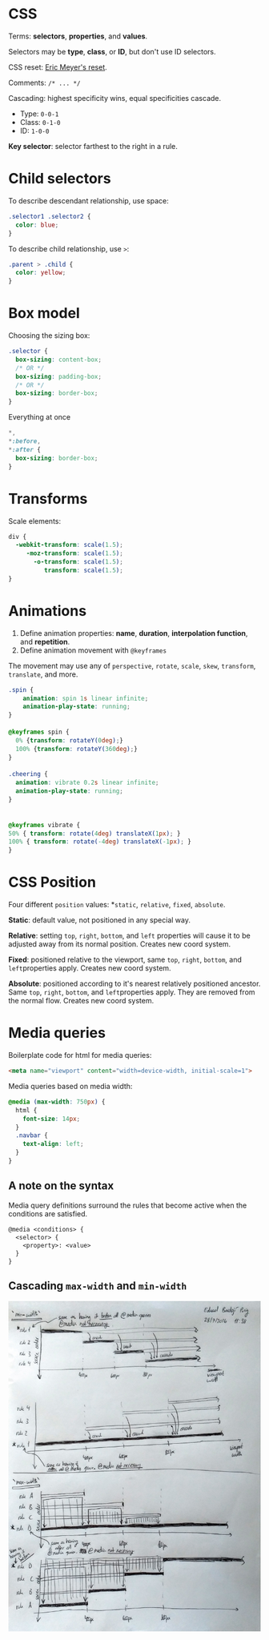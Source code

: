 # CSS
Terms: **selectors**, **properties**, and **values**.

Selectors may be **type**, **class**, or **ID**, but don't use ID selectors.

CSS reset: [Eric Meyer's reset](http://meyerweb.com/eric/tools/css/reset/).

Comments: `/* ... */`

Cascading: highest specificity wins, equal specificities cascade.
* Type: `0-0-1`
* Class: `0-1-0`
* ID: `1-0-0`

**Key selector**: selector farthest to the right in a rule.

# Child selectors

To describe descendant relationship, use space:

```css
.selector1 .selector2 {
  color: blue;
}
```

To describe child relationship, use `>`:

```css
.parent > .child {
  color: yellow;
}
```

# Box model
Choosing the sizing box:
```css
.selector {
  box-sizing: content-box;
  /* OR */
  box-sizing: padding-box;
  /* OR */
  box-sizing: border-box;
}
```

Everything at once
```css
*,
*:before,
*:after {
  box-sizing: border-box;
}
```

# Transforms

Scale elements:

```css
div {
  -webkit-transform: scale(1.5);
     -moz-transform: scale(1.5);
       -o-transform: scale(1.5);
          transform: scale(1.5);
}
```

# Animations
1. Define animation properties: **name**, **duration**, **interpolation function**, and **repetition**.
2. Define animation movement with `@keyframes`

The movement may use any of `perspective`, `rotate`, `scale`, `skew`, `transform`, `translate`, and more.

```css
.spin {
    animation: spin 1s linear infinite;
    animation-play-state: running;
}

@keyframes spin {
  0% {transform: rotateY(0deg);}
  100% {transform: rotateY(360deg);}
}

.cheering {
  animation: vibrate 0.2s linear infinite;
  animation-play-state: running;
}


@keyframes vibrate {
50% { transform: rotate(4deg) translateX(1px); }
100% { transform: rotate(-4deg) translateX(-1px); }
}
```

# CSS Position

Four different `position` values: \*`static`, `relative`, `fixed`, `absolute`.

**Static**: default value, not positioned in any special way.

**Relative**: setting `top`, `right`, `bottom`, and `left` properties will cause it to be adjusted away from its normal position. Creates new coord system.

**Fixed**: positioned relative to the viewport, same `top`, `right`, `bottom`, and `left`properties apply. Creates new coord system.

**Absolute**: positioned according to it's nearest relatively positioned ancestor. Same `top`, `right`, `bottom`, and `left`properties apply. They are removed from the normal flow. Creates new coord system.

# Media queries

Boilerplate code for html for media queries:
```html
<meta name="viewport" content="width=device-width, initial-scale=1">
```

Media queries based on media width:

```css
@media (max-width: 750px) {
  html {
    font-size: 14px;
  }
  .navbar {
    text-align: left;
  }
}
```

## A note on the syntax
Media query definitions surround the rules that become active when the conditions are satisfied.

```
@media <conditions> {
  <selector> {
    <property>: <value>
  }
}
```

## Cascading `max-width` and `min-width`

![min and max width cascading][graph]

[graph]: max-and-min-cascading.jpg
